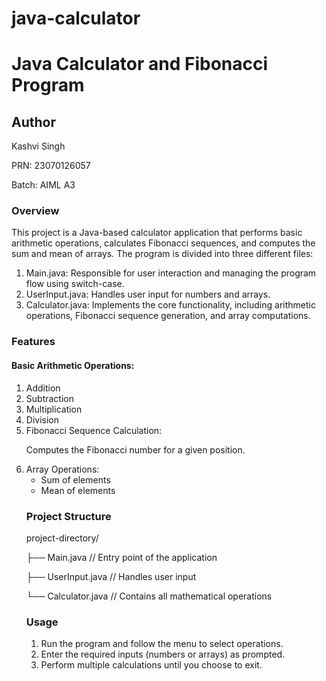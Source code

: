 # java-calculator

<html>
<h1>Java Calculator and Fibonacci Program</h1>
<h2>Author</h2>

<p>Kashvi Singh</p>  <p>PRN: 23070126057</p> <p>Batch: AIML A3</p>
<h3>Overview</h3>

<p>This project is a Java-based calculator application that performs basic arithmetic operations, calculates Fibonacci sequences, and computes the sum and mean of arrays. The program is divided into three different files:</p>
<ol>
<li>Main.java: Responsible for user interaction and managing the program flow using switch-case.</li>

<li>UserInput.java: Handles user input for numbers and arrays.</li>

<li>Calculator.java: Implements the core functionality, including arithmetic operations, Fibonacci sequence generation, and array computations.</li>
</ol>

<h3>Features</h3>

<h4>Basic Arithmetic Operations:</h4>
<ol>
<li>Addition</li>

<li>Subtraction</li>

<li>Multiplication</li>

<li>Division</li>

<li>Fibonacci Sequence Calculation:

Computes the Fibonacci number for a given position.</li>

<li>Array Operations:
<ul>
<li>Sum of elements</li>

<li>Mean of elements</li>
</ul>


<h3>Project Structure</h3>
<p>
project-directory/
<p>├── Main.java        // Entry point of the application</p>
<p>├── UserInput.java   // Handles user input</p>
<p>└── Calculator.java  // Contains all mathematical operations</p>
</p>

<h3>Usage</h3>
<ol>
<li>Run the program and follow the menu to select operations.</li>
<li>Enter the required inputs (numbers or arrays) as prompted.</li>
<li>Perform multiple calculations until you choose to exit.</li>
</ol>
</html>
